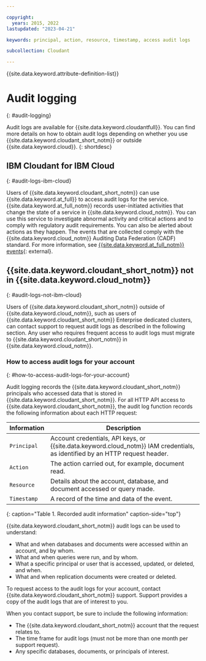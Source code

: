 ```yaml
---

copyright:
  years: 2015, 2022
lastupdated: "2023-04-21"

keywords: principal, action, resource, timestamp, access audit logs

subcollection: Cloudant

---
```


{{site.data.keyword.attribute-definition-list}}

# Audit logging
{: #audit-logging}

Audit logs are available for {{site.data.keyword.cloudantfull}}. You can find more details on how to obtain audit logs depending on whether you use {{site.data.keyword.cloudant_short_notm}} or outside {{site.data.keyword.cloud}}.
{: shortdesc}

## IBM Cloudant for IBM Cloud
{: #audit-logs-ibm-cloud}

Users of {{site.data.keyword.cloudant_short_notm}} can use {{site.data.keyword.at_full}} to access audit logs for the service. {{site.data.keyword.at_full_notm}} records user-initiated activities that change the state of a service in {{site.data.keyword.cloud_notm}}. You can use this service to investigate abnormal activity and critical actions and to comply with regulatory audit requirements. You can also be alerted about actions as they happen. The events that are collected comply with the {{site.data.keyword.cloud_notm}} Auditing Data Federation (CADF) standard. For more information, see [{{site.data.keyword.at_full_notm}} events](/docs/services/Cloudant?topic=Cloudant-at_events){: external}.

## {{site.data.keyword.cloudant_short_notm}} not in {{site.data.keyword.cloud_notm}}
{: #audit-logs-not-ibm-cloud}

Users of {{site.data.keyword.cloudant_short_notm}} outside of {{site.data.keyword.cloud_notm}}, such as users of {{site.data.keyword.cloudant_short_notm}} Enterprise dedicated clusters, can contact support to request audit logs as described in the following section. Any user who requires frequent access to audit logs must migrate to {{site.data.keyword.cloudant_short_notm}} in {{site.data.keyword.cloud_notm}}.

### How to access audit logs for your account
{: #how-to-access-audit-logs-for-your-account}

Audit logging records the {{site.data.keyword.cloudant_short_notm}} principals who accessed data that is stored in {{site.data.keyword.cloudant_short_notm}}. For all HTTP API 
access to {{site.data.keyword.cloudant_short_notm}}, the audit log function 
records the following information about each HTTP request:

| Information | Description |
|------------|------------|
| `Principal` | Account credentials, API keys, or {{site.data.keyword.cloud_notm}} IAM credentials, as identified by an HTTP request header. |
| `Action` | The action carried out, for example, document read. |
| `Resource` | Details about the account, database, and document accessed or query made. |
| `Timestamp` | A record of the time and data of the event. |
{: caption="Table 1. Recorded audit information" caption-side="top"}

{{site.data.keyword.cloudant_short_notm}} audit logs can be used to understand:

- What and when databases and documents were accessed within an account, and by whom.
- What and when queries were run, and by whom.
- What a specific principal or user that is accessed, updated, or deleted, and when.
- What and when replication documents were created or deleted.

To request access to the audit logs for your account, contact 
{{site.data.keyword.cloudant_short_notm}} support. Support provides a copy of the audit logs that are of interest to you.

When you contact support, be sure to include the following information:

- The {{site.data.keyword.cloudant_short_notm}} account that the request relates to.
- The time frame for audit logs (must not be more than one month per support request).
- Any specific databases, documents, or principals of interest.
